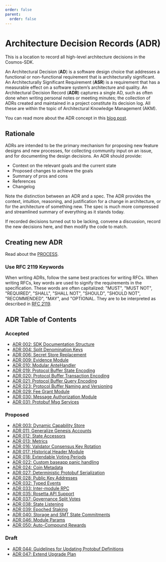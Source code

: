 ```yaml
---
order: false
parent:
  order: false
---
```


# Architecture Decision Records (ADR)

This is a location to record all high-level architecture decisions in the Cosmos-SDK.

An Architectural Decision (**AD**) is a software design choice that addresses a functional or non-functional requirement that is architecturally significant.
An Architecturally Significant Requirement (**ASR**) is a requirement that has a measurable effect on a software system’s architecture and quality.
An Architectural Decision Record (**ADR**) captures a single AD, such as often done when writing personal notes or meeting minutes; the collection of ADRs created and maintained in a project constitute its decision log. All these are within the topic of Architectural Knowledge Management (AKM).

You can read more about the ADR concept in this [blog post](https://product.reverb.com/documenting-architecture-decisions-the-reverb-way-a3563bb24bd0#.78xhdix6t).

## Rationale

ADRs are intended to be the primary mechanism for proposing new feature designs and new processes, for collecting community input on an issue, and for documenting the design decisions.
An ADR should provide:

* Context on the relevant goals and the current state
* Proposed changes to achieve the goals
* Summary of pros and cons
* References
* Changelog

Note the distinction between an ADR and a spec. The ADR provides the context, intuition, reasoning, and
justification for a change in architecture, or for the architecture of something
new. The spec is much more compressed and streamlined summary of everything as
it stands today.

If recorded decisions turned out to be lacking, convene a discussion, record the new decisions here, and then modify the code to match.

## Creating new ADR

Read about the [PROCESS](./PROCESS.md).

### Use RFC 2119 Keywords

When writing ADRs, follow the same best practices for writing RFCs. When writing RFCs, key words are used to signify the requirements in the specification. These words are often capitalized: "MUST", "MUST NOT", "REQUIRED", "SHALL", "SHALL NOT", "SHOULD", "SHOULD NOT", "RECOMMENDED", "MAY", and "OPTIONAL. They are to be interpreted as described in [RFC 2119](https://datatracker.ietf.org/doc/html/rfc2119).

## ADR Table of Contents

### Accepted

* [ADR 002: SDK Documentation Structure](./adr-002-docs-structure.md)
* [ADR 004: Split Denomination Keys](./adr-004-split-denomination-keys.md)
* [ADR 006: Secret Store Replacement](./adr-006-secret-store-replacement.md)
* [ADR 009: Evidence Module](./adr-009-evidence-module.md)
* [ADR 010: Modular AnteHandler](./adr-010-modular-antehandler.md)
* [ADR 019: Protocol Buffer State Encoding](./adr-019-protobuf-state-encoding.md)
* [ADR 020: Protocol Buffer Transaction Encoding](./adr-020-protobuf-transaction-encoding.md)
* [ADR 021: Protocol Buffer Query Encoding](./adr-021-protobuf-query-encoding.md)
* [ADR 023: Protocol Buffer Naming and Versioning](./adr-023-protobuf-naming.md)
* [ADR 029: Fee Grant Module](./adr-029-fee-grant-module.md)
* [ADR 030: Message Authorization Module](./adr-030-authz-module.md)
* [ADR 031: Protobuf Msg Services](./adr-031-msg-service.md)

### Proposed

* [ADR 003: Dynamic Capability Store](./adr-003-dynamic-capability-store.md)
* [ADR 011: Generalize Genesis Accounts](./adr-011-generalize-genesis-accounts.md)
* [ADR 012: State Accessors](./adr-012-state-accessors.md)
* [ADR 013: Metrics](./adr-013-metrics.md)
* [ADR 016: Validator Consensus Key Rotation](./adr-016-validator-consensus-key-rotation.md)
* [ADR 017: Historical Header Module](./adr-017-historical-header-module.md)
* [ADR 018: Extendable Voting Periods](./adr-018-extendable-voting-period.md)
* [ADR 022: Custom baseapp panic handling](./adr-022-custom-panic-handling.md)
* [ADR 024: Coin Metadata](./adr-024-coin-metadata.md)
* [ADR 027: Deterministic Protobuf Serialization](./adr-027-deterministic-protobuf-serialization.md)
* [ADR 028: Public Key Addresses](./adr-028-public-key-addresses.md)
* [ADR 032: Typed Events](./adr-032-typed-events.md)
* [ADR 033: Inter-module RPC](./adr-033-protobuf-inter-module-comm.md)
* [ADR 035: Rosetta API Support](./adr-035-rosetta-api-support.md)
* [ADR 037: Governance Split Votes](./adr-037-gov-split-vote.md)
* [ADR 038: State Listening](./adr-038-state-listening.md)
* [ADR 039: Epoched Staking](./adr-039-epoched-staking.md)
* [ADR 040: Storage and SMT State Commitments](./adr-040-storage-and-smt-state-commitments.md)
* [ADR 046: Module Params](./adr-046-module-params.md)
* [ADR 050: Auto-Compound Rewards](./adr-050-auto-compound-rewards.md)

### Draft

* [ADR 044: Guidelines for Updating Protobuf Definitions](./adr-044-protobuf-updates-guidelines.md)
* [ADR 047: Extend Upgrade Plan](./adr-047-extend-upgrade-plan.md)
